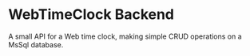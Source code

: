 # WebTimeClock Backend

A small API for a Web time clock, making simple CRUD operations on a MsSql database.